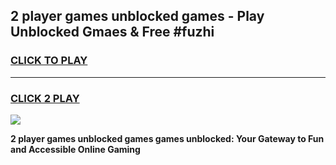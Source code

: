 
## 2 player games unblocked games - Play Unblocked Gmaes & Free #fuzhi
<h3>
<a href="https://news.freeplayer.one?title=2_player_games_unblocked_games&ref=03M">CLICK TO PLAY</a></h3>
<hr>

<h3>
<a href="https://news.freeplayer.one?title=2_player_games_unblocked_games&ref=03M">CLICK 2 PLAY</a>
  
</h3>

<a href="https://news.freeplayer.one?title=2_player_games_unblocked_games&ref=03M"><img src="https://clearcache.store/games.png"></a>


**2 player games unblocked games games unblocked: Your Gateway to Fun and Accessible Online Gaming**
